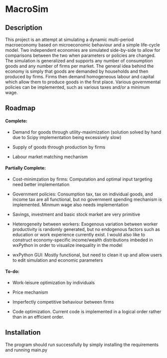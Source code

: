# MacroSim

## Description

This project is an attempt at simulating a dynamic multi-period macroeconomy based on microeconomic behaviour and a simple life-cycle model. Two independent economies are simulated side-by-side to allow for comparisons between the two when parameters or policies are changed. The simulation is generalized and supports any number of consumption goods and any number of firms per market. The general idea behind the economy is simply that goods are demanded by households and then produced by firms. Firms then demand homogeneous labour and capital which allow them to produce goods in the first place. Various governmental policies can be implemented, such as various taxes and/or a minimum wage.

## Roadmap

#### Complete:

- Demand for goods through utility-maximization (solution solved by hand due to Scipy implementation being excessively slow)

- Supply of goods through production by firms

- Labour market matching mechanism

#### Partially Complete:

- Cost-minimzation by firms: Computation and optimal input targeting need better implementation

- Government policies: Consumption tax, tax on individual goods, and income tax are all functional, but no government spending mechanism is implemented. Minmum wage also needs implementation

- Savings, investment and basic stock market are very primitive

- Heterogeneity between workers: Exogenous variation between worker productivity is randomly generated, but no endogenous factors such as education or work experience currently exist. I would also like to construct economy-specific income/wealth distributions imbeded in wxPython in order to visualize inequality in the model

- wxPython GUI: Mostly functional, but need to clean it up and allow users to edit simulation and economic parameters

#### To-do:

- Work-leisure optimization by individuals

- Price mechanism

- Imperfectly competitive behaviour between firms

- Code optimization. Current code is implemented in a logical order rather than in an efficient order.

## Installation

The program should run successfully by simply installing the requirements and running main.py
